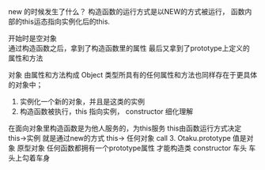 new 的时候发生了什么？
构造函数的运行方式是以NEW的方式被运行，
函数内部的this运态指向实例化后的this.

开始时是空对象  
通过构造函数之后，拿到了构造函数里的属性
最后又拿到了prototype上定义的 属性和方法

对象  由属性和方法构成
Object 类型所具有的任何属性和方法也同样存在于更具体的对象中；

1. 实例化一个新的对象，并且是这类的实例
2. 构造函数被执行，this 指向实例，
constructor 细化理解

在面向对象里构造函数是为他人服务的，为this服务
this由函数运行方式决定
 this->实例 就是通过new的方式
 this-> 任何对象 call
3. Otaku.prototype   值是对象
原型对象
任何函数都拥有一个prototype属性  才能构造类
constructor 车头
车头上勾着车身
